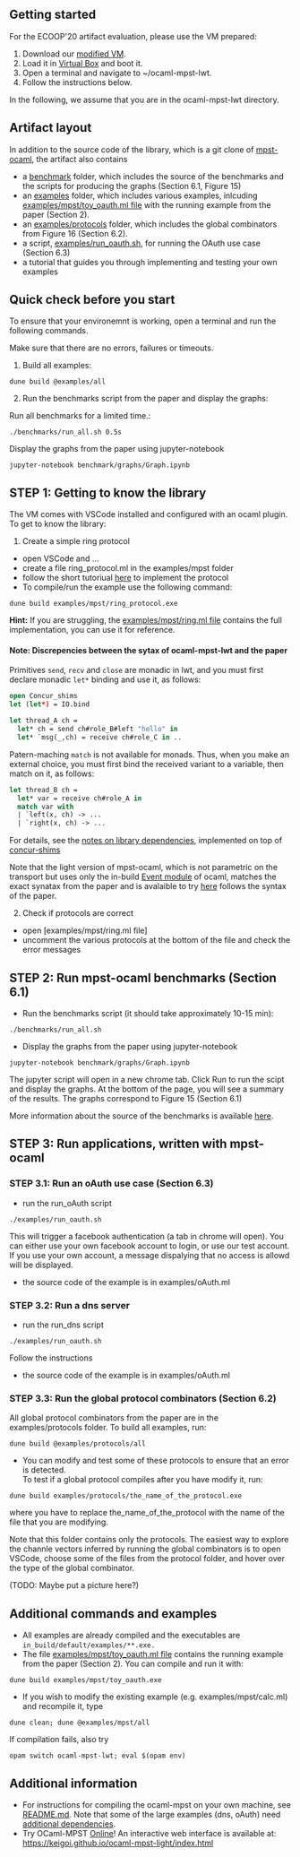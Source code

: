 
## Getting started

For the ECOOP'20 artifact evaluation, please use the VM prepared: 

1. Download our [modified VM](https://drive.google.com/open?id=198S910WCd8y4Ow14WRg_9e3rrs-qsK3Q).
2. Load it in [Virtual Box](https://www.virtualbox.org/) and boot it.
3. Open a terminal and navigate to ~/ocaml-mpst-lwt.
4. Follow the instructions below.

In the following, we assume that you are in the ocaml-mpst-lwt directory.
## Artifact layout

In addition to the source code of the library, which is a git clone of [mpst-ocaml](https://github.com/keigoi/ocaml-mpst/), 
the artifact also contains
* a [benchmark](benchmark/) folder, which includes the source of the benchmarks and the scripts for producing the graphs (Section 6.1, Figure 15)
* an [examples](examples/) folder, which includes various examples, inlcuding [examples/mpst/toy_oauth.ml file](examples/mpst/toy_oauth.ml) with the running example from the paper (Section 2). 
* an [examples/protocols](examples/protocols) folder, which includes the global combinators from Figure 16 (Section 6.2).   
* a script, [examples/run_oauth.sh](examples/run_oauth.sh), for running the OAuth use case (Section 6.3) 
* a tutorial that guides you through implementing and testing your own examples 

## Quick check before you start
To ensure that your environemnt is working, open a terminal and run the following commands. 

Make sure that there are no errors, failures or timeouts.

1.  Build all examples: 
``` 
dune build @examples/all 
```

2.  Run the benchmarks script from the paper and display the graphs: 

Run all benchmarks for a limited time.:
```
./benchmarks/run_all.sh 0.5s
``` 

Display the graphs from the paper using jupyter-notebook
```
jupyter-notebook benchmark/graphs/Graph.ipynb
```

## STEP 1: Getting to know the library
The VM comes with VSCode installed and configured with an ocaml plugin. 
To get to know the library: 
1. Create a simple ring protocol 
* open VSCode and ... 
* create a file ring_protocol.ml in the examples/mpst folder 
* follow the short tutoriual [here](https://github.com/keigoi/ocaml-mpst/wiki/Ocaml-mpst-in-5-minutes) to implement the protocol 
* To compile/run the example use the following command:
```
dune build examples/mpst/ring_protocol.exe
``` 
__Hint:__ If you are struggling, the [examples/mpst/ring.ml file](examples/mpst/ring.ml) contains the full implementation, you can use it for reference. 

#### __Note:__ Discrepencies between the sytax of ocaml-mpst-lwt and the paper

Primitives `send`, `recv` and `close` are monadic in lwt, and
you must first declare monadic `let*` binding and use it, as follows:

```ocaml
open Concur_shims
let (let*) = IO.bind

let thread_A ch =
  let* ch = send ch#role_B#left "hello" in
  let* `msg(_,ch) = receive ch#role_C in ..
```

Patern-maching `match` is not available for monads. Thus, when you make an external choice,
you must first bind the received variant to a variable, then match on it, as follows:

```ocaml
let thread_B ch =
  let* var = receive ch#role_A in
  match var with
  | `left(x, ch) -> ...
  | `right(x, ch) -> ...
```

For details, see the [notes on library dependencies](README.md#notes-on-optional-library-dependencies), implemented on top of [concur-shims](packages/concur-shims/)


Note that the light version of mpst-ocaml, which is not parametric on the transport but uses only the in-build [Event module](https://caml.inria.fr/pub/docs/manual-ocaml/libref/Event.html) of ocaml, matches the exact synatax from the paper and is avalaible to try [here](https://keigoi.github.io/ocaml-mpst-light/index.html) follows the syntax of the paper. 

2. Check if protocols are correct 
* open [examples/mpst/ring.ml file]
* uncomment the various protocols at the bottom of the file and check the error messages

## STEP 2: Run mpst-ocaml benchmarks (Section 6.1)

* Run the benchmarks script (it should take approximately 10-15 min): 

```
./benchmarks/run_all.sh
``` 

* Display the graphs from the paper using jupyter-notebook
```
jupyter-notebook benchmark/graphs/Graph.ipynb
```

The jupyter script will open in a new chrome tab. Click Run to run the scipt and display the graphs. 
At the bottom of the page, you will see a summary of the results. The graphs correspond to Figure 15 (Section 6.1) 

More information about the source of the benchmarks is available [here](benchmark/).

## STEP 3: Run applications, written with mpst-ocaml 
### STEP 3.1: Run an oAuth use case (Section 6.3)
* run the run_oAuth script 
```
./examples/run_oauth.sh
```

This will trigger a facebook authentication (a tab in chrome will open). 
You can either use your own facebook account to login, or use our test account. 
If you use your own account, a message dispalying that no access is allowd will be displayed. 

* the source code of the example is in examples/oAuth.ml

### STEP 3.2: Run a dns server 

* run the run_dns script 
```
./examples/run_oauth.sh
```

Follow the instructions 

* the source code of the example is in examples/oAuth.ml

### STEP 3.3: Run the global protocol combinators (Section 6.2)
All global protocol combinators from the paper are in the examples/protocols folder. 
To build all examples, run: 

```
dune build @examples/protocols/all
```

* You can modify and test some of these protocols to ensure that an error is detected.  
To test if a global protocol compiles after you have modify it, run: 

```dune build examples/protocols/the_name_of_the_protocol.exe```

where you have to replace the_name_of_the_protocol with the name of the file that you are modifying. 

Note that this folder contains only the protocols. 
The easiest way to explore the channle vectors inferred by running the global combinators is to open VSCode, 
choose some of the files from the protocol folder, and hover over the type of the global combinator. 

(TODO: Maybe put a picture here?)

## Additional commands and examples
* All examples are already compiled and the executables are ```in_build/default/examples/**.exe.```
* The file [examples/mpst/toy_oauth.ml file](examples/mpst/toy_oauth.ml) contains the running example from the paper (Section 2). You can compile and run it with:

```
dune build examples/mpst/toy_oauth.exe
``` 

* If you wish to modify the existing example (e.g. examples/mpst/calc.ml) and
recompile it, type
```
dune clean; dune @examples/mpst/all
```
If compilation fails, also try
```
opam switch ocaml-mpst-lwt; eval $(opam env)
```
## Additional information
* For instructions for compiling the ocaml-mpst on your own machine, see [README.md](https://github.com/keigoi/ocaml-mpst/blob/master/README.md). Note that some of the large examples (dns, oAuth)  need [additional dependencies](https://github.com/keigoi/ocaml-mpst/blob/master/README.md#libraries-used-in-examples-and-benchmarks). 
* Try OCaml-MPST [Online](https://keigoi.github.io/ocaml-mpst-light/index.html)!
An interactive web interface is available at: https://keigoi.github.io/ocaml-mpst-light/index.html
